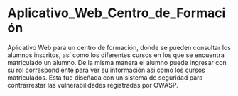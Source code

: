 # Aplicativo_Web_Centro_de_Formación
Aplicativo Web  para un centro de formación, donde se pueden consultar los alumnos inscritos, así como los diferentes cursos en los que se encuentra matriculado un alumno.  De la misma manera el alumno puede ingresar con su rol correspondiente para ver su información asi como los cursos matriculados.
Esta fue diseñada con un sistema de seguridad para contrarrestar las vulnerabilidades registradas por OWASP. 
